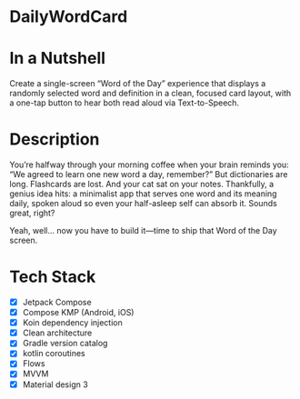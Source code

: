 # DailyWordCard

# In a Nutshell
Create a single-screen “Word of the Day” experience that displays a randomly selected word and definition in a clean, focused card layout, with a one-tap button to hear both read aloud via Text-to-Speech.

# Description
You’re halfway through your morning coffee when your brain reminds you: “We agreed to learn one new word a day, remember?” But dictionaries are long. Flashcards are lost. And your cat sat on your notes. Thankfully, a genius idea hits: a minimalist app that serves one word and its meaning daily, spoken aloud so even your half-asleep self can absorb it. Sounds great, right?

Yeah, well… now you have to build it—time to ship that Word of the Day screen.

# Tech Stack
- [x] Jetpack Compose
- [X] Compose KMP (Android, iOS) 
- [x] Koin dependency injection
- [x] Clean architecture
- [x] Gradle version catalog
- [x] kotlin coroutines
- [x] Flows
- [x] MVVM
- [x] Material design 3
